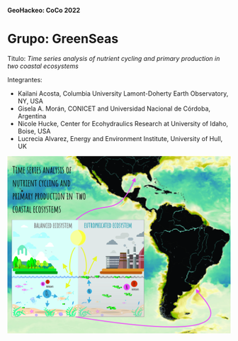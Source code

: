 **GeoHackeo: CoCo 2022**

# Grupo: GreenSeas

Titulo: *Time series analysis of nutrient cycling and primary production in two coastal ecosystems*

Integrantes:
- Kailani Acosta, Columbia University Lamont-Doherty Earth Observatory, NY, USA
- Gisela A. Morán, CONICET and Universidad Nacional de Córdoba, Argentina 
- Nicole Hucke, Center for Ecohydraulics Research at University of Idaho, Boise, USA
- Lucrecia Alvarez, Energy and Environment Institute, University of Hull, UK 

![Diagrama](https://github.com/gimoran/CocoGreenSeas/blob/4e6871fb42e5cdf0d653398f036417c98a4cfe75/Proposal/diagrama%20con%20mapa.jpg)
